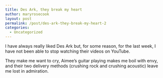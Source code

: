 ```yaml
---
title: Des Ark, they break my heart
author: maryrosecook
layout: post
permalink: /post/des-ark-they-break-my-heart-2
categories:
  - Uncategorized
---
```

I have always really liked Des Ark but, for some reason, for the last week, I have not been able to stop watching their videos on YouTube.

They make me want to cry, Aimee&#8217;s guitar playing makes me boil with envy, and their two delivery methods (crushing rock and crushing acoustic) leave me lost in admiration.